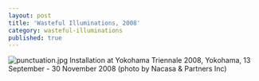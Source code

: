 ```yaml
---
layout: post
title: 'Wasteful Illuminations, 2008'
category: wasteful-illuminations
published: true
---
```


![punctuation.jpg]({{site.baseurl}}/assets/img/2016_register_01.jpg)
Installation at Yokohama Triennale 2008, Yokohama, 13 September - 30 November 2008 (photo by Nacasa & Partners Inc)

